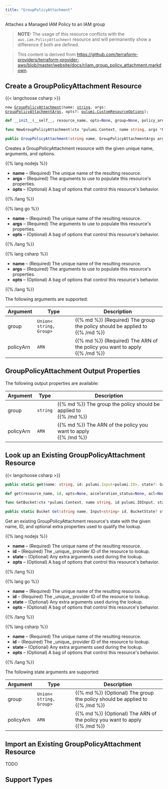 ```yaml
---
title: "GroupPolicyAttachment"
---
```


<!-- WARNING: this file was generated by the Pulumi Terraform Bridge (tfgen) Tool. -->
<!-- Do not edit by hand unless you're certain you know what you are doing! -->

<style>
  table td p { margin-top: 0; margin-bottom: 0; }
</style>

Attaches a Managed IAM Policy to an IAM group

> **NOTE:** The usage of this resource conflicts with the `aws.iam.PolicyAttachment` resource and will permanently show a difference if both are defined.

> This content is derived from https://github.com/terraform-providers/terraform-provider-aws/blob/master/website/docs/r/iam_group_policy_attachment.markdown.


## Create a GroupPolicyAttachment Resource

{{< langchoose csharp >}}

<div class="highlight"><pre class="chroma"><code class="language-typescript" data-lang="typescript"><span class="k">new</span> <span class="nx"><a href=/docs/reference/pkg/nodejs/pulumi/aws/s3/#GroupPolicyAttachment>GroupPolicyAttachment</a></span><span class="p">(</span><span class="nx">name</span>: <span class="kt"><a href=https://developer.mozilla.org/en-US/docs/Web/JavaScript/Reference/Global_Objects/String>string</a></span><span class="p">,</span> <span class="nx">args</span>: <span class="kt"><a href=/docs/reference/pkg/nodejs/pulumi/aws/s3/#GroupPolicyAttachmentArgs>GroupPolicyAttachmentArgs</a></span><span class="p">,</span> <span class="nx">opts?</span>: <span class="kt"><a href=/docs/reference/pkg/nodejs/pulumi/pulumi/#CustomResourceOptions>pulumi.CustomResourceOptions</a></span><span class="p">);</span></code></pre></div>

```python
def __init__(__self__, resource_name, opts=None, group=None, policy_arn=None, __props__=None)
```

```go
func NewGroupPolicyAttachment(ctx *pulumi.Context, name string, args *GroupPolicyAttachmentArgs, opts ...pulumi.ResourceOption) (*GroupPolicyAttachment, error)

```

```csharp
public GroupPolicyAttachment(string name, GroupPolicyAttachmentArgs args, CustomResourceOptions? options = null)

```

Creates a GroupPolicyAttachment resource with the given unique name, arguments, and options.

{{% lang nodejs %}}
<ul class="pl-10">
    <li><strong>name</strong> &ndash; (Required) The unique name of the resulting resource.</li>
    <li><strong>args</strong> &ndash; (Required) The arguments to use to populate this resource's properties.</li>
    <li><strong>opts</strong> &ndash; (Optional) A bag of options that control this resource's behavior.</li>
</ul>
{{% /lang %}}

{{% lang go %}}
<ul class="pl-10">
    <li><strong>name</strong> &ndash; (Required) The unique name of the resulting resource.</li>
    <li><strong>args</strong> &ndash; (Required) The arguments to use to populate this resource's properties.</li>
    <li><strong>opts</strong> &ndash; (Optional) A bag of options that control this resource's behavior.</li>
</ul>
{{% /lang %}}

{{% lang csharp %}}
<ul class="pl-10">
    <li><strong>name</strong> &ndash; (Required) The unique name of the resulting resource.</li>
    <li><strong>args</strong> &ndash; (Required) The arguments to use to populate this resource's properties.</li>
    <li><strong>opts</strong> &ndash; (Optional) A bag of options that control this resource's behavior.</li>
</ul>
{{% /lang %}}

The following arguments are supported:

<table class="ml-6">
    <thead>
        <tr>
            <th>Argument</th>
            <th>Type</th>
            <th>Description</th>
        </tr>
    </thead>
    <tbody>
        <tr>
            <td class="align-top">group</td>
            <td class="align-top"><code>Union&lt;<wbr>string, <wbr>Group<wbr>&gt;</code></td>
            <td class="align-top">{{% md %}}
(Required) The group the policy should be applied to

{{% /md %}}</td>
        </tr>
        <tr>
            <td class="align-top">policy<wbr>Arn</td>
            <td class="align-top"><code>ARN</code></td>
            <td class="align-top">{{% md %}}
(Required) The ARN of the policy you want to apply

{{% /md %}}</td>
        </tr>
    </tbody>
</table>

## GroupPolicyAttachment Output Properties

The following output properties are available:

<table class="ml-6">
    <thead>
        <tr>
            <th>Argument</th>
            <th>Type</th>
            <th>Description</th>
        </tr>
    </thead>
    <tbody>
        <tr>
            <td class="align-top">group</td>
            <td class="align-top"><code>string</code></td>
            <td class="align-top">{{% md %}}
The group the policy should be applied to

{{% /md %}}</td>
        </tr>
        <tr>
            <td class="align-top">policy<wbr>Arn</td>
            <td class="align-top"><code>ARN</code></td>
            <td class="align-top">{{% md %}}
The ARN of the policy you want to apply

{{% /md %}}</td>
        </tr>
    </tbody>
</table>

## Look up an Existing GroupPolicyAttachment Resource

{{< langchoose csharp >}}

```typescript
public static get(name: string, id: pulumi.Input<pulumi.ID>, state?: GroupPolicyAttachmentState, opts?: pulumi.CustomResourceOptions): GroupPolicyAttachment;
```

```python
def get(resource_name, id, opts=None, acceleration_status=None, acl=None, arn=None, bucket=None, bucket_domain_name=None, bucket_prefix=None, bucket_regional_domain_name=None, cors_rules=None, force_destroy=None, hosted_zone_id=None, lifecycle_rules=None, loggings=None, object_lock_configuration=None, policy=None, region=None, replication_configuration=None, request_payer=None, server_side_encryption_configuration=None, tags=None, versioning=None, website=None, website_domain=None, website_endpoint=None)
```

```go
func GetBucket(ctx *pulumi.Context, name string, id pulumi.IDInput, state *BucketState, opts ...pulumi.ResourceOption) (*Bucket, error)
```

```csharp
public static Bucket Get(string name, Input<string> id, BucketState? state = null, CustomResourceOptions? options = null);
```

Get an existing GroupPolicyAttachment resource's state with the given name, ID, and optional extra
properties used to qualify the lookup.

{{% lang nodejs %}}
<ul class="pl-10">
    <li><strong>name</strong> &ndash; (Required) The unique name of the resulting resource.</li>
    <li><strong>id</strong> &ndash; (Required) The _unique_ provider ID of the resource to lookup.</li>
    <li><strong>state</strong> &ndash; (Optional) Any extra arguments used during the lookup.</li>
    <li><strong>opts</strong> &ndash; (Optional) A bag of options that control this resource's behavior.</li>
</ul>
{{% /lang %}}

{{% lang go %}}
<ul class="pl-10">
    <li><strong>name</strong> &ndash; (Required) The unique name of the resulting resource.</li>
    <li><strong>id</strong> &ndash; (Required) The _unique_ provider ID of the resource to lookup.</li>
    <li><strong>state</strong> &ndash; (Optional) Any extra arguments used during the lookup.</li>
    <li><strong>opts</strong> &ndash; (Optional) A bag of options that control this resource's behavior.</li>
</ul>
{{% /lang %}}

{{% lang csharp %}}
<ul class="pl-10">
    <li><strong>name</strong> &ndash; (Required) The unique name of the resulting resource.</li>
    <li><strong>id</strong> &ndash; (Required) The _unique_ provider ID of the resource to lookup.</li>
    <li><strong>state</strong> &ndash; (Optional) Any extra arguments used during the lookup.</li>
    <li><strong>opts</strong> &ndash; (Optional) A bag of options that control this resource's behavior.</li>
</ul>
{{% /lang %}}

The following state arguments are supported:

<table class="ml-6">
    <thead>
        <tr>
            <th>Argument</th>
            <th>Type</th>
            <th>Description</th>
        </tr>
    </thead>
    <tbody>
        <tr>
            <td class="align-top">group</td>
            <td class="align-top"><code>Union&lt;<wbr>string, <wbr>Group<wbr>&gt;</code></td>
            <td class="align-top">{{% md %}}
(Optional) The group the policy should be applied to

{{% /md %}}</td>
        </tr>
        <tr>
            <td class="align-top">policy<wbr>Arn</td>
            <td class="align-top"><code>ARN</code></td>
            <td class="align-top">{{% md %}}
(Optional) The ARN of the policy you want to apply

{{% /md %}}</td>
        </tr>
    </tbody>
</table>

## Import an Existing GroupPolicyAttachment Resource

TODO

## Support Types

